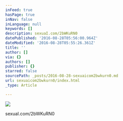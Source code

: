 ```yaml
---
inFeed: true
hasPage: true
inNav: false
inLanguage: null
keywords: []
description: sexuaI.com/2bWKuRN0
datePublished: '2016-08-28T05:56:00.964Z'
dateModified: '2016-08-28T05:55:26.361Z'
title: ''
author: []
via: {}
authors: []
publisher: {}
starred: false
sourcePath: _posts/2016-08-28-sexuaicom2bwkurn0.md
url: sexuaicom2bwkurn0/index.html
_type: Article

---
```

![](https://the-grid-user-content.s3-us-west-2.amazonaws.com/4598059c-5594-4b54-8ddd-31ec275342a6.jpg)

sexuaI.com/2bWKuRN0